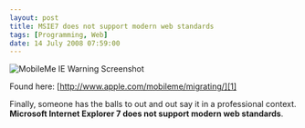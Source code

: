 ```yaml
---
layout: post
title: MSIE7 does not support modern web standards
tags: [Programming, Web]
date: 14 July 2008 07:59:00
---
```


<img src="http://static.tonyarnold.com/mobileme_iewarning-1306152325.jpg" alt="MobileMe IE Warning Screenshot" class="center"/>

Found here: [http://www.apple.com/mobileme/migrating/][1]

Finally, someone has the balls to out and out say it in a professional context. **Microsoft Internet Explorer 7 does not support modern web standards**.

 [1]: http://www.apple.com/mobileme/migrating/
